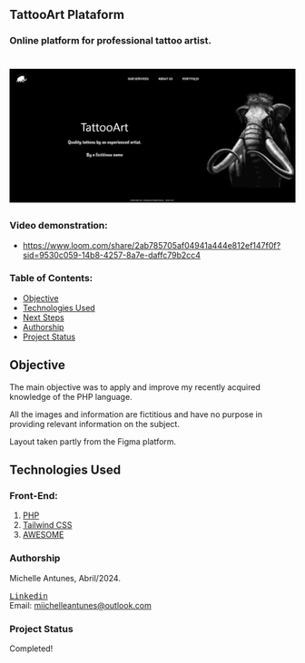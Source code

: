 ## TattooArt Plataform

### Online platform for professional tattoo artist.

<h1 align="center">
    <img alt="TattooArt" title="TattooArt" src="./img/dashboard.jpg" />
</h1>

### Video demonstration:

- https://www.loom.com/share/2ab785705af04941a444e812ef147f0f?sid=9530c059-14b8-4257-8a7e-daffc79b2cc4

### Table of Contents:

- <a href="#Objective"> Objective </a>
- <a href="#Technologies Used"> Technologies Used </a>
- <a href="# Next Steps"> Next Steps </a>
- <a href="#Authorship"> Authorship </a>
- <a href="#ProjectStatus"> Project Status </a>

## Objective

The main objective was to apply and improve my recently acquired knowledge of the PHP language.

All the images and information are fictitious and have no purpose in providing relevant information on the subject.

Layout taken partly from the Figma platform. 

## Technologies Used

### Front-End:

1. [PHP](https://www.php.net/)
2. [Tailwind CSS](https://tailwindcss.com/)
3. [AWESOME](https://fontawesome.com/)

### Authorship

Michelle Antunes, Abril/2024.
<br>

<kbd>[Linkedin](www.linkedin.com/in/michelle-antunes-868b24156)</kbd>
<br>
Email: miichelleantunes@outlook.com

### Project Status

Completed!
